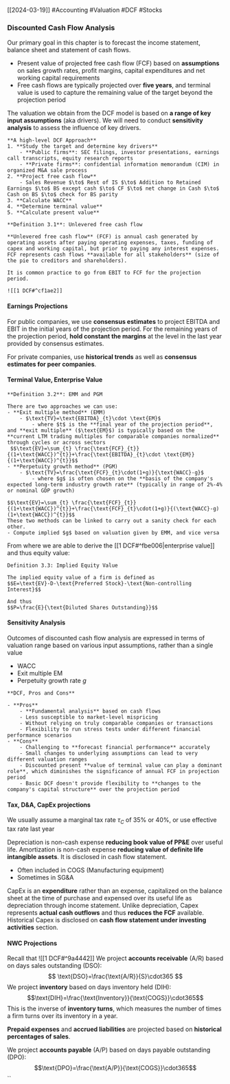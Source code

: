 [[2024-03-19]] #Accounting #Valuation #DCF #Stocks 

### Discounted Cash Flow Analysis
Our primary goal in this chapter is to forecast the income statement, balance sheet and statement of cash flows.
- Present value of projected free cash flow (FCF) based on **assumptions** on sales growth rates, profit margins, capital expenditures and net working capital requirements
- Free cash flows are typically projected over **five years**, and terminal value is used to capture the remaining value of the target beyond the projection period

The valuation we obtain from the DCF model is based on **a range of key input assumptions** (aka drivers). We will need to conduct **sensitivity analysis** to assess the influence of key drivers.

```ad-summary
**A high-level DCF Approach**
1. **Study the target and determine key drivers** 
	- **Public firms**: SEC filings, investor presentations, earnings call transcripts, equity research reports
	- **Private firms**: confidential information memorandum (CIM) in organized M&A sale process
2. **Project free cash flow**
	- Sales Revenue $\to$ Rest of IS $\to$ Addition to Retained Earnings $\to$ BS except cash $\to$ CF $\to$ net change in Cash $\to$ Cash on BS $\to$ check for BS parity
3. **Calculate WACC**
4. **Determine terminal value** 
5. **Calculate present value**
```

```ad-important
**Definition 3.1**: Unlevered free cash flow

**Unlevered free cash flow** (FCF) is annual cash generated by operating assets after paying operating expenses, taxes, funding of capex and working capital, but prior to paying any interest expenses. FCF represents cash flows **available for all stakeholders** (size of the pie to creditors and shareholders).

It is common practice to go from EBIT to FCF for the projection period.

![[1 DCF#^cf1ae2]]
```

#### Earnings Projections 
For public companies, we use **consensus estimates** to project EBITDA and EBIT in the initial years of the projection period. For the remaining years of the projection period, **hold constant the margins** at the level in the last year provided by consensus estimates.

For private companies, use **historical trends** as well as **consensus estimates for peer companies**.

#### Terminal Value, Enterprise Value

```ad-important
**Definition 3.2**: EMM and PGM 

There are two approaches we can use:
- **Exit multiple method** (EMM)
	- $\text{TV}=\text{EBITDA}_{t}\cdot \text{EM}$
		- where $t$ is the **final year of the projection period**, and **exit multiple** ($\text{EM}$) is typically based on the **current LTM trading multiples for comparable companies normalized** through cycles or across sectors
 $$\text{EV}=\sum_{t} \frac{\text{FCF}_{t}}{(1+\text{WACC})^{t}}+\frac{\text{EBITDA}_{t}\cdot \text{EM}}{(1+\text{WACC})^{t}}$$
- **Perpetuity growth method** (PGM)
	- $\text{TV}=\frac{\text{FCF}_{t}\cdot(1+g)}{\text{WACC}-g}$
		- where $g$ is often chosen on the **basis of the company's expected long-term industry growth rate** (typically in range of 2%-4% or nominal GDP growth)

$$\text{EV}=\sum_{t} \frac{\text{FCF}_{t}}{(1+\text{WACC})^{t}}+\frac{\text{FCF}_{t}\cdot(1+g)}{(\text{WACC}-g)(1+\text{WACC})^{t}}$$
These two methods can be linked to carry out a sanity check for each other.
- Compute implied $g$ based on valuation given by EMM, and vice versa
```

From where we are able to derive the [[1 DCF#^fbe006|enterprise value]] and thus equity value:

```ad-important
Definition 3.3: Implied Equity Value 

The implied equity value of a firm is defined as 
$$E=\text{EV}-D-\text{Preferred Stock}-\text{Non-controlling Interest}$$

And thus
$$P=\frac{E}{\text{Diluted Shares Outstanding}}$$
```

#### Sensitivity Analysis 
Outcomes of discounted cash flow analysis are expressed in terms of valuation range based on various input assumptions, rather than a single value
- WACC
- Exit multiple $\text{EM}$
- Perpetuity growth rate $g$

```ad-summary
**DCF, Pros and Cons**

- **Pros**
	- **Fundamental analysis** based on cash flows 
	- Less susceptible to market-level mispricing
	- Without relying on truly comparable companies or transactions
	- Flexibility to run stress tests under different financial performance scenarios
- **Cons**
	- Challenging to **forecast financial performance** accurately
	- Small changes to underlying assumptions can lead to very different valuation ranges
	- Discounted present **value of terminal value can play a dominant role**, which diminishes the significance of annual FCF in projection period
	- Basic DCF doesn't provide flexibility to **changes to the company's capital structure** over the projection period
```

#### Tax, D&A, CapEx projections
We usually assume a marginal tax rate $\tau_{C}$ of 35% or 40%, or use effective tax rate last year

Depreciation is non-cash expense **reducing book value of PP&E** over useful life. Amortization is non-cash expense **reducing value of definite life intangible assets**. It is disclosed in cash flow statement.
- Often included in COGS (Manufacturing equipment)
- Sometimes in SG&A

CapEx is an **expenditure** rather than an expense, capitalized on the balance sheet at the time of purchase and expensed over its useful life as depreciation through income statement. Unlike depreciation, Capex represents **actual cash outflows** and thus **reduces the FCF** available. Historical Capex is disclosed on **cash flow statement under investing activities** section.

#### NWC Projections 
Recall that ![[1 DCF#^9a4442]]
We project **accounts receivable** (A/R) based on days sales outstanding (DSO):
$$
\text{DSO}=\frac{\text{A/R}}{S}\cdot365
$$
We project **inventory** based on days inventory held (DIH): $$\text{DIH}=\frac{\text{Inventory}}{\text{COGS}}\cdot365$$
This is the inverse of **inventory turns**, which measures the number of times a firm turns over its inventory in a year.

**Prepaid expenses** and **accrued liabilities** are projected based on **historical percentages of sales**.

We project **accounts payable** (A/P) based on days payable outstanding (DPO): $$\text{DPO}=\frac{\text{A/P}}{\text{COGS}}\cdot365$$
``